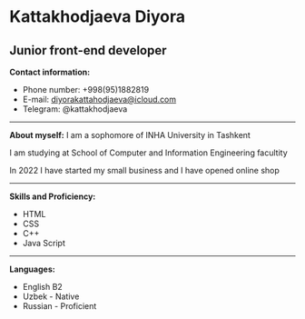 # Kattakhodjaeva Diyora
## Junior front-end developer
__Contact information:__
* Phone number: +998(95)1882819
* E-mail: diyorakattahodjaeva@icloud.com
* Telegram: @kattakhodjaeva
***
__About myself:__
I am a sophomore of INHA University in Tashkent

I am studying at School of Computer and Information Engineering facultity

In 2022 I have started my small business and I have opened online shop
***
__Skills and Proficiency:__
* HTML
* CSS
* C++
* Java Script
***
__Languages:__
* English B2
* Uzbek - Native
* Russian - Proficient
